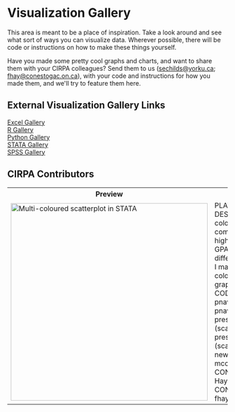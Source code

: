 Visualization Gallery
=======

This area is meant to be a place of inspiration. Take a look around and see what sort of ways you can visualize data. Wherever possible, there will be code or instructions on how to make these things yourself. 

Have you made some pretty cool graphs and charts, and want to share them with your CIRPA colleagues? Send them to us (sechilds@yorku.ca; fhay@conestogac.on.ca), with your code and instructions for how you made them, and we'll try to feature them here.

## External Visualization Gallery Links
[Excel Gallery](https://support.office.com/en-us/article/available-chart-types-in-office-a6187218-807e-4103-9e0a-27cdb19afb90)<br>
[R Gallery](https://www.r-graph-gallery.com/index.html)<br>
[Python Gallery](https://python-graph-gallery.com/)<br>
[STATA Gallery](https://www.stata.com/support/faqs/graphics/gph/stata-graphs/)<br>
[SPSS Gallery](https://stats.idre.ucla.edu/spss/seminars/spssgraphics/graphics-in-spss/)<br>


## CIRPA Contributors
<table>
  <tr>
    <th>Preview</th>
    <th>Details</th> 
  </tr>
  <tr>
    <td><img src="https://github.com/Sopwith/IR/blob/master/Visualization%20Gallery/Images/STATA-Scatter-Multicolor.png" alt="Multi-coloured scatterplot in STATA" title="Multi-coloured scatterplot in STATA" width="450"/></td>
    <td>PLATFORM: STATA<br>DESCRIPTION: Multi-coloured scatter plot, comparing the incoming highschool vs. program GPAs by various different intake streams. I may have adjusted the colours manually in the graph editor.<br>CODE: twoway (scatter pnavg hsavg) (scatter pnavg hsavg if prestudyprog == 1214) (scatter pnavg hsavg if prestudyprog == 1306) (scatter pnavg hsavg if newcurric == 1, mcolor(lavender))<br>CONTRIBUTOR: Fraser Hay<br>CONTACT: fhay@conestogac.on.ca</td>
   <tr>
</table>
